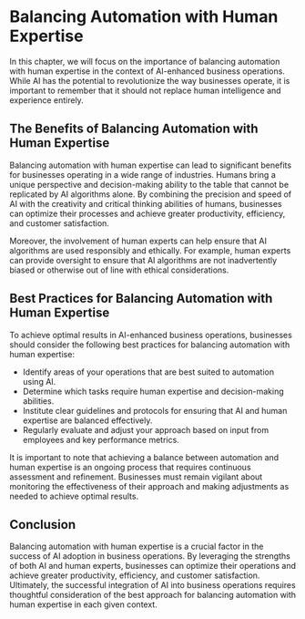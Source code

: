 Balancing Automation with Human Expertise
========================================================================================================

In this chapter, we will focus on the importance of balancing automation with human expertise in the context of AI-enhanced business operations. While AI has the potential to revolutionize the way businesses operate, it is important to remember that it should not replace human intelligence and experience entirely.

The Benefits of Balancing Automation with Human Expertise
---------------------------------------------------------

Balancing automation with human expertise can lead to significant benefits for businesses operating in a wide range of industries. Humans bring a unique perspective and decision-making ability to the table that cannot be replicated by AI algorithms alone. By combining the precision and speed of AI with the creativity and critical thinking abilities of humans, businesses can optimize their processes and achieve greater productivity, efficiency, and customer satisfaction.

Moreover, the involvement of human experts can help ensure that AI algorithms are used responsibly and ethically. For example, human experts can provide oversight to ensure that AI algorithms are not inadvertently biased or otherwise out of line with ethical considerations.

Best Practices for Balancing Automation with Human Expertise
------------------------------------------------------------

To achieve optimal results in AI-enhanced business operations, businesses should consider the following best practices for balancing automation with human expertise:

* Identify areas of your operations that are best suited to automation using AI.
* Determine which tasks require human expertise and decision-making abilities.
* Institute clear guidelines and protocols for ensuring that AI and human expertise are balanced effectively.
* Regularly evaluate and adjust your approach based on input from employees and key performance metrics.

It is important to note that achieving a balance between automation and human expertise is an ongoing process that requires continuous assessment and refinement. Businesses must remain vigilant about monitoring the effectiveness of their approach and making adjustments as needed to achieve optimal results.

Conclusion
----------

Balancing automation with human expertise is a crucial factor in the success of AI adoption in business operations. By leveraging the strengths of both AI and human experts, businesses can optimize their operations and achieve greater productivity, efficiency, and customer satisfaction. Ultimately, the successful integration of AI into business operations requires thoughtful consideration of the best approach for balancing automation with human expertise in each given context.
